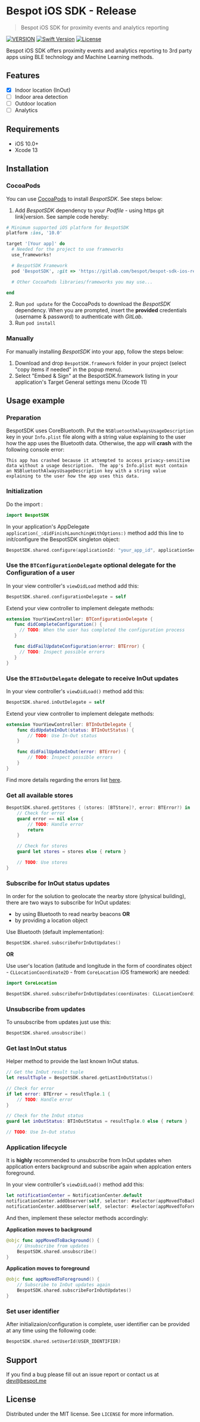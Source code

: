 # Bespot iOS SDK - Release
> Bespot iOS SDK for proximity events and analytics reporting

[![VERSION](https://img.shields.io/badge/VERSION-0.4.3-green)](#)
[![Swift Version][swift-image]][swift-url]
[![License][license-image]][license-url]

Bespot iOS SDK offers proximity events and analytics reporting to 3rd party apps using BLE technology and Machine Learning methods.

## Features

- [x] Indoor location (InOut)
- [ ] Indoor area detection
- [ ] Outdoor location
- [ ] Analytics

## Requirements

- iOS 10.0+
- Xcode 13

## Installation

### CocoaPods
You can use [CocoaPods](http://cocoapods.org/) to install *BespotSDK*. See steps below:

1. Add *BespotSDK* dependency to your *Podfile* - using https git link|version. See sample code hereby:

```ruby
# Minimum supported iOS platform for BespotSDK
platform :ios, '10.0'

target '[Your app]' do
  # Needed for the project to use frameworks
  use_frameworks!

  # BespotSDK Framework
  pod 'BespotSDK', :git => 'https://gitlab.com/bespot/bespot-sdk-ios-release', :tag => '0.4.3'

  # Other CocoaPods libraries/frameworks you may use...

end
```

2. Run `pod update` for the CocoaPods to download the *BespotSDK* dependency. When you are prompted, insert the **provided** credentials (username & password) to authenticate with *GitLab*.
3. Run `pod install`


### Manually

For manually installing *BespotSDK* into your app, follow the steps below:

1. Download and drop ```BespotSDK.framework``` folder in your project (select "copy items if needed" in the popup menu).
2. Select "Embed & Sign" at the BespotSDK.framework listing in your application's Target General settings menu (Xcode 11)

## Usage example

### Preparation
BespotSDK uses CoreBluetooth. Put the `NSBluetoothAlwaysUsageDescription` key in your `Info.plist` file along with a string value explaining to the user how the app uses the Bluetooth data. Otherwise, the app will **crash** with the following console error:

```
This app has crashed because it attempted to access privacy-sensitive data without a usage description.  The app's Info.plist must contain an NSBluetoothAlwaysUsageDescription key with a string value explaining to the user how the app uses this data.
```

### Initialization

Do the import :

```swift
import BespotSDK
```

In your application's AppDelegate ```application(_:didFinishLaunchingWithOptions:)``` method add this line to init/configure the BespotSDK singleton object:

```swift
BespotSDK.shared.configure(applicationId: "your_app_id", applicationSecret: "your_app_secret")
```
### Use the `BTConfigurationDelegate` optional delegate for the Configuration of a user
In your view controller's ```viewDidLoad``` method add this:
```swift
BespotSDK.shared.configurationDelegate = self
```

Extend your view controller to implement delegate methods:
```swift
extension YourViewController: BTConfigurationDelegate {
   func didCompleteConfiguration() {
     // TODO: When the user has completed the configuration process
   }

   func didFailUpdateConfiguration(error: BTError) {
     // TODO: Inspect possible errors
   }
}
```

### Use the `BTInOutDelegate` delegate to receive InOut updates
In your view controller's ```viewDidLoad()``` method add this:

```swift
BespotSDK.shared.inOutDelegate = self
```

Extend your view controller to implement delegate methods:
```swift
extension YourViewController: BTInOutDelegate {
    func didUpdateInOut(status: BTInOutStatus) {
        // TODO: Use In-Out status
    }

    func didFailUpdateInOut(error: BTError) {
        // TODO: Inspect possible errors
    }
}
```
 Find more details regarding the errors list [here](https://docs.opap-dev.bespot.io/sdk/errors/).

### Get all available stores

```swift
BespotSDK.shared.getStores { (stores: [BTStore]?, error: BTError?) in
    // Check for error
    guard error == nil else {
        // TODO: Handle error
        return
    }

    // Check for stores
    guard let stores = stores else { return }

    // TODO: Use stores
}
```

### Subscribe for InOut status updates
In order for the solution to geolocate the nearby store (physical building), there are two ways to subscribe for InOut updates:
 - by using Bluetooth to read nearby beacons **OR**
 - by providing a location object

Use Bluetooth (default implementation):
```swift
BespotSDK.shared.subscribeForInOutUpdates()
```
**OR**

Use user's location (latitude and longitude in the form of coordinates object - `CLLocationCoordinate2D` - from `CoreLocation` iOS framework) are needed:

```swift
import CoreLocation

BespotSDK.shared.subscribeForInOutUpdates(coordinates: CLLocationCoordinate2D(latitude: USER_LOCATION_LATITUDE, longitude: USER_LOCATION_LONGITUDE))
```

### Unsubscribe from updates

To unsubscribe from updates just use this:
```swift
BespotSDK.shared.unsubscribe()
```

### Get last InOut status
Helper method to provide the last known InOut status.

```swift
// Get the InOut result tuple
let resultTuple = BespotSDK.shared.getLastInOutStatus()

// Check for error        
if let error: BTError = resultTuple.1 {
    // TODO: Handle error
}

// Check for the InOut status
guard let inOutStatus: BTInOutStatus = resultTuple.0 else { return }

// TODO: Use In-Out status

```

### Application lifecycle
It is **highly** recommended to unsubscribe from InOut updates when application enters background and subscribe again when applcation enters foreground.

In your view controller's ```viewDidLoad()``` method add this:

```swift
let notificationCenter = NotificationCenter.default
notificationCenter.addObserver(self, selector: #selector(appMovedToBackground), name: UIApplication.willResignActiveNotification, object: nil)
notificationCenter.addObserver(self, selector: #selector(appMovedToForeground), name: UIApplication.didBecomeActiveNotification, object: nil)
```

And then, implement these selector methods accordingly:

**Application moves to background**

```swift
@objc func appMovedToBackground() {
    // Unsubscribe from updates
    BespotSDK.shared.unsubscribe()
}
```

**Application moves to foreground**

```swift
@objc func appMovedToForeground() {
    // Subscribe to InOut updates again
    BespotSDK.shared.subscribeForInOutUpdates()
}
```

### Set user identifier
After initializaion/configuration is complete, user identifier can be provided at any time using the following code:

```swift
BespotSDK.shared.setUserId(USER_IDENTIFIER)
```

## Support

If you find a bug please fill out an issue report or contact us at dev@bespot.me

## License
Distributed under the MIT license. See ``LICENSE`` for more information.


[swift-image]: https://img.shields.io/badge/swift-5.0-orange.svg
[swift-url]: https://swift.org/
[license-image]: https://img.shields.io/badge/License-MIT-blue.svg
[license-url]: https://opensource.org/licenses/MIT
